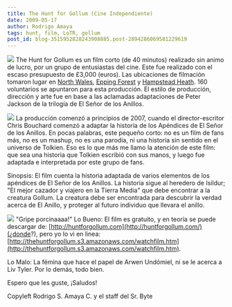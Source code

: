 ```yaml
---
title: The Hunt for Gollum (Cine Independiente)
date: 2009-05-17
author: Rodrigo Amaya
tags: hunt, film, LoTR, gollum
post_id: blog-3515952828243908885.post-2894286069581229619
---
```


[![](https://3.bp.blogspot.com/_ayvorITawE4/ShAyRV-3e5I/AAAAAAAAB94/ZRvpVJoFG1Y/s320/banner20.jpg)](https://3.bp.blogspot.com/_ayvorITawE4/ShAyRV-3e5I/AAAAAAAAB94/ZRvpVJoFG1Y/s1600-h/banner20.jpg)
The Hunt for Gollum es un film corto (de 40 minutos) realizado sin animo de lucro, por un grupo de entusiastas del cine. Este fue realizado con el escaso presupuesto de £3,000 (euros). Las ubicaciones de filmación tomaron lugar en [North Wales](http://en.wikipedia.org/wiki/North_Wales), [Epping Forest](http://en.wikipedia.org/wiki/Epping_Forest) y [Hampstead Heath](http://en.wikipedia.org/wiki/Hampstead_Heath). 160 voluntarios se apuntaron para esta producción. El estilo de producción, dirección y arte fue en base a las aclamadas adaptaciones de Peter Jackson de la trilogía de El Señor de los Anillos.

[![](https://1.bp.blogspot.com/_ayvorITawE4/ShAyRtvMrZI/AAAAAAAAB-A/uVyDtUwmzjw/s320/Huntforgollumposter1.jpg)](https://1.bp.blogspot.com/_ayvorITawE4/ShAyRtvMrZI/AAAAAAAAB-A/uVyDtUwmzjw/s1600-h/Huntforgollumposter1.jpg)
La producción comenzó a principios de 2007, cuando el director-escritor Chris Bouchard comenzó a adaptar la historia de los Apéndices de El Señor de los Anillos. En pocas palabras, este pequeño corto: no es un film de fans más, no es un mashup, no es una parodia, ni una historia sin sentido en el universo de Tolkien. Eso es lo que más me llamo la atención de este film: que sea una historia que Tolkien escribió con sus manos, y luego fue adaptada e interpretada por este grupo de fans.

Sinopsis: El film cuenta la historia adaptada de varios elementos de los apéndices de El Señor de los Anillos. La historia sigue al heredero de Isildur; "El mejor cazador y viajero en la Tierra Media" que debe encontrar a la creatura Gollum. La creatura debe ser encontrada para descubrir la verdad acerca de El Anillo, y proteger al futuro individuo que llevara el anillo.

[![](https://1.bp.blogspot.com/_ayvorITawE4/ShAyRVPF7OI/AAAAAAAAB9w/zA2UGVk-NZc/s320/about.gif)](https://1.bp.blogspot.com/_ayvorITawE4/ShAyRVPF7OI/AAAAAAAAB9w/zA2UGVk-NZc/s1600-h/about.gif)
"Gripe
porcinaaaa!" Lo Bueno: El film es gratuito, y en teoría se puede descargar de: [http://huntforgollum.com](http://huntforgollum.com/)(¿donde?), pero yo lo vi en linea: [http://thehuntforgollum.s3.amazonaws.com/watchfilm.htm](http://thehuntforgollum.s3.amazonaws.com/watchfilm.htm).

Lo Malo: La fémina que hace el papel de Arwen Undómiel, ni se le acerca a Liv Tyler. Por lo demás, todo bien.

Espero que les guste, ¡Saludos!

Copyleft Rodrigo S. Amaya C. y el staff del Sr. Byte